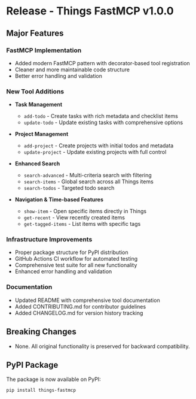 # Release - Things FastMCP v1.0.0

## Major Features

### FastMCP Implementation
- Added modern FastMCP pattern with decorator-based tool registration
- Cleaner and more maintainable code structure
- Better error handling and validation

### New Tool Additions
- **Task Management**
  - `add-todo` - Create tasks with rich metadata and checklist items
  - `update-todo` - Update existing tasks with comprehensive options
  
- **Project Management**
  - `add-project` - Create projects with initial todos and metadata
  - `update-project` - Update existing projects with full control
  
- **Enhanced Search**
  - `search-advanced` - Multi-criteria search with filtering
  - `search-items` - Global search across all Things items
  - `search-todos` - Targeted todo search
  
- **Navigation & Time-based Features**
  - `show-item` - Open specific items directly in Things
  - `get-recent` - View recently created items
  - `get-tagged-items` - List items with specific tags

### Infrastructure Improvements
- Proper package structure for PyPI distribution
- GitHub Actions CI workflow for automated testing
- Comprehensive test suite for all new functionality
- Enhanced error handling and validation

### Documentation
- Updated README with comprehensive tool documentation
- Added CONTRIBUTING.md for contributor guidelines
- Added CHANGELOG.md for version history tracking

## Breaking Changes
- None. All original functionality is preserved for backward compatibility.

## PyPI Package
The package is now available on PyPI:
```bash
pip install things-fastmcp
```